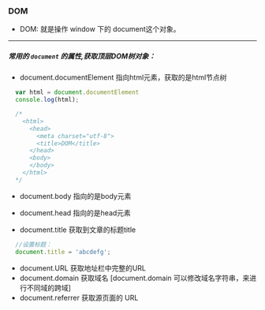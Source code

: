 ### DOM

- DOM: 就是操作 window 下的 document这个对象。

---

##### 常用的 `document` 的属性,获取顶层DOM树对象：

- document.documentElement  指向html元素，获取的是html节点树

```js
  var html = document.documentElement
  console.log(html);

  /*
    <html>
      <head>
        <meta charset="utf-8">
        <title>DOM</title>
      </head>
      <body>
      </body>
    </html>
  */

```
- document.body 指向的是body元素
- document.head 指向的是head元素

- document.title 获取到文章的标题title
```js
  //设置标题：
  document.title = 'abcdefg';
```

- document.URL 获取地址栏中完整的URL
- document.domain 获取域名 [document.domain 可以修改域名字符串，来进行不同域的跨域]
- document.referrer 获取源页面的 URL

